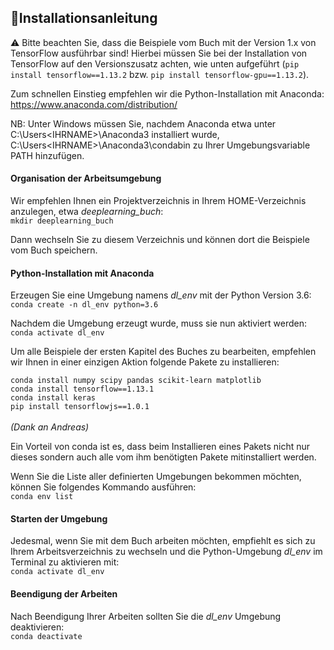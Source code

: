 ## 📝Installationsanleitung

⚠️ Bitte beachten Sie, dass die Beispiele vom Buch mit der Version 1.x von TensorFlow ausführbar sind! Hierbei müssen Sie bei der Installation von TensorFlow auf den Versionszusatz achten, wie unten aufgeführt (```pip install tensorflow==1.13.2``` bzw. ```pip install tensorflow-gpu==1.13.2```).

Zum schnellen Einstieg empfehlen wir die Python-Installation mit Anaconda: https://www.anaconda.com/distribution/

NB: Unter Windows müssen Sie, nachdem Anaconda etwa unter C:\Users\<IHRNAME>\Anaconda3 installiert wurde, C:\Users\<IHRNAME>\Anaconda3\condabin zu Ihrer Umgebungsvariable PATH hinzufügen. <br>

#### Organisation der Arbeitsumgebung
Wir empfehlen Ihnen ein Projektverzeichnis in Ihrem HOME-Verzeichnis anzulegen, etwa <i>deeplearning_buch</i>:<br>
```mkdir deeplearning_buch```

Dann wechseln Sie zu diesem Verzeichnis und können dort die Beispiele vom Buch speichern.

#### Python-Installation mit Anaconda
Erzeugen Sie eine Umgebung namens <i>dl_env</i> mit der Python Version 3.6:<br>
```conda create -n dl_env python=3.6```


Nachdem die Umgebung erzeugt wurde, muss sie nun aktiviert werden:<br>
```conda activate dl_env```

Um alle Beispiele der ersten Kapitel des Buches zu bearbeiten, empfehlen wir Ihnen in einer einzigen Aktion folgende Pakete zu installieren:

```conda install numpy scipy pandas scikit-learn matplotlib```<br>
```conda install tensorflow==1.13.1```<br>
```conda install keras```<br>
```pip install tensorflowjs==1.0.1```  <br><br> *(Dank an Andreas)*

Ein Vorteil von conda ist es, dass beim Installieren eines Pakets nicht nur dieses sondern auch alle vom ihm benötigten Pakete mitinstalliert werden.


Wenn Sie die Liste aller definierten Umgebungen bekommen möchten, können Sie folgendes Kommando ausführen:<br>
```conda env list```

#### Starten der Umgebung
Jedesmal, wenn Sie mit dem Buch arbeiten möchten, empfiehlt es sich zu Ihrem Arbeitsverzeichnis zu wechseln und die Python-Umgebung <i>dl_env</i> im Terminal zu aktivieren mit:<br>
```conda activate dl_env```

#### Beendigung der Arbeiten 
Nach Beendigung Ihrer Arbeiten sollten Sie die <i>dl_env</i> Umgebung deaktivieren:<br>
```conda deactivate```
